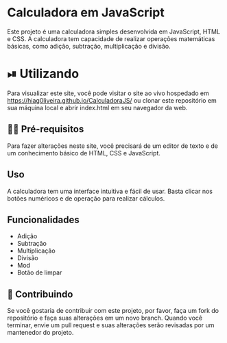 # Calculadora em JavaScript

Este projeto é uma calculadora simples desenvolvida em JavaScript, HTML e CSS. A calculadora tem capacidade de realizar operações matemáticas básicas, como adição, subtração, multiplicação e divisão.

# ⏯ Utilizando
Para visualizar este site, você pode visitar o site ao vivo hospedado em https://hiag0liveira.github.io/CalculadoraJS/ ou clonar este repositório em sua
máquina local e abrir index.html em seu navegador da web.


## 👨‍🎓 Pré-requisitos
Para fazer alterações neste site, você precisará de um editor de texto e de um conhecimento básico de HTML, CSS e JavaScript.

## Uso
A calculadora tem uma interface intuitiva e fácil de usar. Basta clicar nos botões numéricos e de operação para realizar cálculos.

## Funcionalidades
* Adição
* Subtração
* Multiplicação
* Divisão
* Mod
* Botão de limpar

## 🌳 Contribuindo
Se você gostaria de contribuir com este projeto, por favor, faça um fork do repositório e faça suas alterações em um novo branch. 
Quando você terminar, envie um pull request e suas alterações serão revisadas por um mantenedor do projeto.
